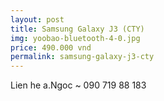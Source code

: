 ```yaml
---
layout: post
title: Samsung Galaxy J3 (CTY)
img: yoobao-bluetooth-4-0.jpg
price: 490.000 vnd
permalink: samsung-galaxy-j3-cty
---
```

Lien he a.Ngoc ~ 090 719 88 183
